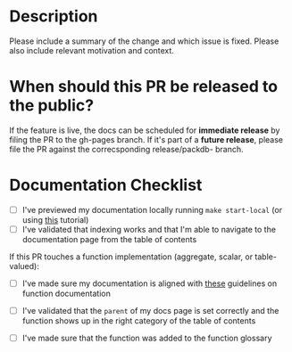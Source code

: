 # Description
Please include a summary of the change and which issue is fixed. Please also include relevant motivation and context.

# When should this PR be released to the public?
If the feature is live, the docs can be scheduled for **immediate release** by filing the PR to the gh-pages branch.
If it's part of a **future release**, please file the PR against the correcsponding release/packdb-<version> branch. 

# Documentation Checklist
- [ ] I've previewed my documentation locally running `make start-local` (or using [this](https://docs.github.com/en/pages/setting-up-a-github-pages-site-with-jekyll/testing-your-github-pages-site-locally-with-jekyll) tutorial) 
- [ ] I've validated that indexing works and that I'm able to navigate to the documentation page from the table of contents

If this PR touches a function implementation (aggregate, scalar, or table-valued):
- [ ] I've made sure my documentation is aligned with [these](https://github.com/firebolt-analytics/firebolt-docs-staging/blob/gh-pages/.github/ISSUE_TEMPLATE/new-function-template.md) guidelines on function documentation 
- [ ] I've validated that the `parent` of my docs page is set correctly and the function shows up in the right category of the table of contents
- [ ] I've made sure that the function was added to the function glossary

